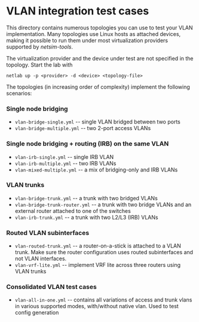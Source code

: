 # VLAN integration test cases

This directory contains numerous topologies you can use to test your VLAN implementation. Many topologies use Linux hosts as attached devices, making it possible to run them under most virtualization providers supported by *netsim-tools*.

The virtualization provider and the device under test are not specified in the topology. Start the lab with

```
netlab up -p <provider> -d <device> <topology-file>
```

The topologies (in increasing order of complexity) implement the following scenarios:

### Single node bridging

* `vlan-bridge-single.yml` -- single VLAN bridged between two ports
* `vlan-bridge-multiple.yml` -- two 2-port access VLANs

### Single node bridging + routing (IRB) on the same VLAN

* `vlan-irb-single.yml` -- single IRB VLAN
* `vlan-irb-multiple.yml` -- two IRB VLANs
* `vlan-mixed-multiple.yml` -- a mix of bridging-only and IRB VLANs

### VLAN trunks

* `vlan-bridge-trunk.yml` -- a trunk with two bridged VLANs
* `vlan-bridge-trunk-router.yml` -- a trunk with two bridge VLANs and an external router attached to one of the switches
* `vlan-irb-trunk.yml` -- a trunk with two L2/L3 (IRB) VLANs

### Routed VLAN subinterfaces

* `vlan-routed-trunk.yml` -- a router-on-a-stick is attached to a VLAN trunk. Make sure the router configuration uses routed subinterfaces and not VLAN interfaces.
* `vlan-vrf-lite.yml` -- implement VRF lite across three routers using VLAN trunks

### Consolidated VLAN test cases

* `vlan-all-in-one.yml` -- contains all variations of access and trunk vlans in various supported modes, with/without native vlan. Used to test config generation
